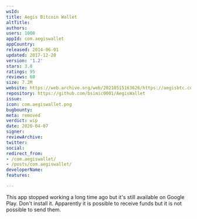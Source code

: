 ```yaml
---
wsId: 
title: Aegis Bitcoin Wallet
altTitle: 
authors: 
users: 1000
appId: com.aegiswallet
appCountry: 
released: 2014-06-01
updated: 2017-12-20
version: '1.2'
stars: 3.8
ratings: 95
reviews: 60
size: 7.2M
website: https://web.archive.org/web/20210515163626/https://aegisbtc.com/
repository: https://github.com/bsimic0001/AegisWallet
issue: 
icon: com.aegiswallet.png
bugbounty: 
meta: removed
verdict: wip
date: 2020-04-07
signer: 
reviewArchive: 
twitter: 
social: 
redirect_from:
- /com.aegiswallet/
- /posts/com.aegiswallet/
developerName: 
features: 

---
```


This app stopped working a long time ago but it's still available on Google
Play. Don't install it. Apparently it is possible to receive funds but it is not
possible to send them.
